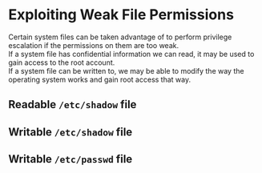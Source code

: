 # Exploiting Weak File Permissions

Certain system files can be taken advantage of to perform privilege escalation if the permissions on them are too weak. \
If a system file has confidential information we can read, it may be used to gain access to the root account. \
If a system file can be written to, we may be able to modify the way the operating system works and gain root access that way.

## Readable `/etc/shadow` file



## Writable `/etc/shadow` file



## Writable `/etc/passwd` file

